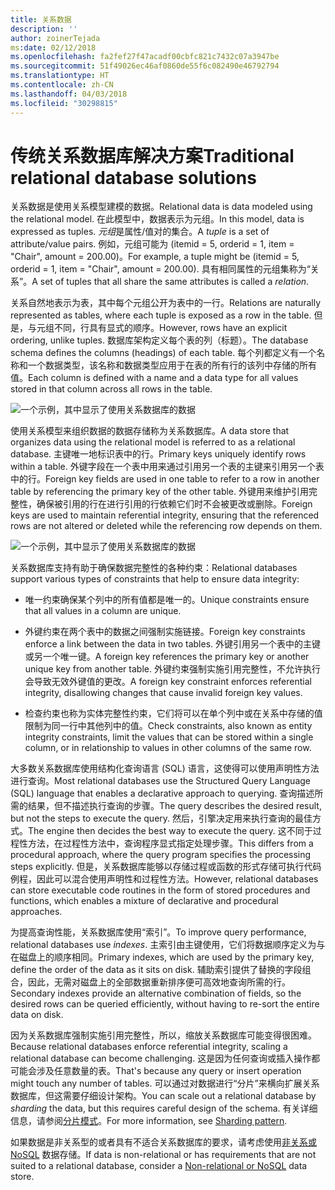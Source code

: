 ```yaml
---
title: 关系数据
description: ''
author: zoinerTejada
ms:date: 02/12/2018
ms.openlocfilehash: fa2fef27f47acadf00cbfc821c7432c07a3947be
ms.sourcegitcommit: 51f49026ec46af0860de55f6c082490e46792794
ms.translationtype: HT
ms.contentlocale: zh-CN
ms.lasthandoff: 04/03/2018
ms.locfileid: "30298815"
---
```

# <a name="traditional-relational-database-solutions"></a><span data-ttu-id="d0a23-102">传统关系数据库解决方案</span><span class="sxs-lookup"><span data-stu-id="d0a23-102">Traditional relational database solutions</span></span>

<span data-ttu-id="d0a23-103">关系数据是使用关系模型建模的数据。</span><span class="sxs-lookup"><span data-stu-id="d0a23-103">Relational data is data modeled using the relational model.</span></span> <span data-ttu-id="d0a23-104">在此模型中，数据表示为元组。</span><span class="sxs-lookup"><span data-stu-id="d0a23-104">In this model, data is expressed as tuples.</span></span> <span data-ttu-id="d0a23-105">*元组*是属性/值对的集合。</span><span class="sxs-lookup"><span data-stu-id="d0a23-105">A *tuple* is a set of attribute/value pairs.</span></span> <span data-ttu-id="d0a23-106">例如，元组可能为 (itemid = 5, orderid = 1, item = "Chair", amount = 200.00)。</span><span class="sxs-lookup"><span data-stu-id="d0a23-106">For example, a tuple might be (itemid = 5, orderid = 1, item = "Chair", amount = 200.00).</span></span> <span data-ttu-id="d0a23-107">具有相同属性的元组集称为“关系”。</span><span class="sxs-lookup"><span data-stu-id="d0a23-107">A set of tuples that all share the same attributes is called a *relation*.</span></span> 

<span data-ttu-id="d0a23-108">关系自然地表示为表，其中每个元组公开为表中的一行。</span><span class="sxs-lookup"><span data-stu-id="d0a23-108">Relations are naturally represented as tables, where each tuple is exposed as a row in the table.</span></span> <span data-ttu-id="d0a23-109">但是，与元组不同，行具有显式的顺序。</span><span class="sxs-lookup"><span data-stu-id="d0a23-109">However, rows have an explicit ordering, unlike tuples.</span></span> <span data-ttu-id="d0a23-110">数据库架构定义每个表的列（标题）。</span><span class="sxs-lookup"><span data-stu-id="d0a23-110">The database schema defines the columns (headings) of each table.</span></span> <span data-ttu-id="d0a23-111">每个列都定义有一个名称和一个数据类型，该名称和数据类型应用于在表的所有行的该列中存储的所有值。</span><span class="sxs-lookup"><span data-stu-id="d0a23-111">Each column is defined with a name and a data type for all values stored in that column across all rows in the table.</span></span>

![一个示例，其中显示了使用关系数据库的数据](../images/example-relational.png)

<span data-ttu-id="d0a23-113">使用关系模型来组织数据的数据存储称为关系数据库。</span><span class="sxs-lookup"><span data-stu-id="d0a23-113">A data store that organizes data using the relational model is referred to as a relational database.</span></span> <span data-ttu-id="d0a23-114">主键唯一地标识表中的行。</span><span class="sxs-lookup"><span data-stu-id="d0a23-114">Primary keys uniquely identify rows within a table.</span></span> <span data-ttu-id="d0a23-115">外键字段在一个表中用来通过引用另一个表的主键来引用另一个表中的行。</span><span class="sxs-lookup"><span data-stu-id="d0a23-115">Foreign key fields are used in one table to refer to a row in another table by referencing the primary key of the other table.</span></span> <span data-ttu-id="d0a23-116">外键用来维护引用完整性，确保被引用的行在进行引用的行依赖它们时不会被更改或删除。</span><span class="sxs-lookup"><span data-stu-id="d0a23-116">Foreign keys are used to maintain referential integrity, ensuring that the referenced rows are not altered or deleted while the referencing row depends on them.</span></span> 

![一个示例，其中显示了使用关系数据库的数据](../images/example-relational2.png)

<span data-ttu-id="d0a23-118">关系数据库支持有助于确保数据完整性的各种约束：</span><span class="sxs-lookup"><span data-stu-id="d0a23-118">Relational databases support various types of constraints that help to ensure data integrity:</span></span>

- <span data-ttu-id="d0a23-119">唯一约束确保某个列中的所有值都是唯一的。</span><span class="sxs-lookup"><span data-stu-id="d0a23-119">Unique constraints ensure that all values in a column are unique.</span></span> 

- <span data-ttu-id="d0a23-120">外键约束在两个表中的数据之间强制实施链接。</span><span class="sxs-lookup"><span data-stu-id="d0a23-120">Foreign key constraints enforce a link between the data in two tables.</span></span> <span data-ttu-id="d0a23-121">外键引用另一个表中的主键或另一个唯一键。</span><span class="sxs-lookup"><span data-stu-id="d0a23-121">A foreign key references the primary key or another unique key from another table.</span></span> <span data-ttu-id="d0a23-122">外键约束强制实施引用完整性，不允许执行会导致无效外键值的更改。</span><span class="sxs-lookup"><span data-stu-id="d0a23-122">A foreign key constraint enforces referential integrity, disallowing changes that cause invalid foreign key values.</span></span>

- <span data-ttu-id="d0a23-123">检查约束也称为实体完整性约束，它们将可以在单个列中或在关系中存储的值限制为同一行中其他列中的值。</span><span class="sxs-lookup"><span data-stu-id="d0a23-123">Check constraints, also known as entity integrity constraints, limit the values that can be stored within a single column, or in relationship to values in other columns of the same row.</span></span> 

<span data-ttu-id="d0a23-124">大多数关系数据库使用结构化查询语言 (SQL) 语言，这使得可以使用声明性方法进行查询。</span><span class="sxs-lookup"><span data-stu-id="d0a23-124">Most relational databases use the Structured Query Language (SQL) language that enables a declarative approach to querying.</span></span> <span data-ttu-id="d0a23-125">查询描述所需的结果，但不描述执行查询的步骤。</span><span class="sxs-lookup"><span data-stu-id="d0a23-125">The query describes the desired result, but not the steps to execute the query.</span></span> <span data-ttu-id="d0a23-126">然后，引擎决定用来执行查询的最佳方式。</span><span class="sxs-lookup"><span data-stu-id="d0a23-126">The engine then decides the best way to execute the query.</span></span> <span data-ttu-id="d0a23-127">这不同于过程性方法，在过程性方法中，查询程序显式指定处理步骤。</span><span class="sxs-lookup"><span data-stu-id="d0a23-127">This differs from a procedural approach, where the query program specifies the processing steps explicitly.</span></span> <span data-ttu-id="d0a23-128">但是，关系数据库能够以存储过程或函数的形式存储可执行代码例程，因此可以混合使用声明性和过程性方法。</span><span class="sxs-lookup"><span data-stu-id="d0a23-128">However, relational databases can store executable code routines in the form of stored procedures and functions, which enables a mixture of declarative and procedural approaches.</span></span>

<span data-ttu-id="d0a23-129">为提高查询性能，关系数据库使用“索引”。</span><span class="sxs-lookup"><span data-stu-id="d0a23-129">To improve query performance, relational databases use *indexes*.</span></span> <span data-ttu-id="d0a23-130">主索引由主键使用，它们将数据顺序定义为与在磁盘上的顺序相同。</span><span class="sxs-lookup"><span data-stu-id="d0a23-130">Primary indexes, which are used by the primary key, define the order of the data as it sits on disk.</span></span> <span data-ttu-id="d0a23-131">辅助索引提供了替换的字段组合，因此，无需对磁盘上的全部数据重新排序便可高效地查询所需的行。</span><span class="sxs-lookup"><span data-stu-id="d0a23-131">Secondary indexes provide an alternative combination of fields, so the desired rows can be queried efficiently, without having to re-sort the entire data on disk.</span></span>

<span data-ttu-id="d0a23-132">因为关系数据库强制实施引用完整性，所以，缩放关系数据库可能变得很困难。</span><span class="sxs-lookup"><span data-stu-id="d0a23-132">Because relational databases enforce referential integrity, scaling a relational database can become challenging.</span></span> <span data-ttu-id="d0a23-133">这是因为任何查询或插入操作都可能会涉及任意数量的表。</span><span class="sxs-lookup"><span data-stu-id="d0a23-133">That's because any query or insert operation might touch any number of tables.</span></span> <span data-ttu-id="d0a23-134">可以通过对数据进行“分片”来横向扩展关系数据库，但这需要仔细设计架构。</span><span class="sxs-lookup"><span data-stu-id="d0a23-134">You can scale out a relational database by *sharding* the data, but this requires careful design of the schema.</span></span> <span data-ttu-id="d0a23-135">有关详细信息，请参阅[分片模式](../../patterns/sharding.md)。</span><span class="sxs-lookup"><span data-stu-id="d0a23-135">For more information, see [Sharding pattern](../../patterns/sharding.md).</span></span>

<span data-ttu-id="d0a23-136">如果数据是非关系型的或者具有不适合关系数据库的要求，请考虑使用[非关系或 NoSQL](../big-data/non-relational-data.md) 数据存储。</span><span class="sxs-lookup"><span data-stu-id="d0a23-136">If data is non-relational or has requirements that are not suited to a relational database, consider a [Non-relational or NoSQL](../big-data/non-relational-data.md) data store.</span></span>

